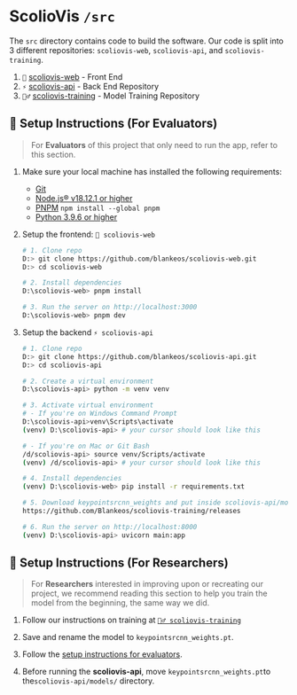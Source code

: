 # ScolioVis `/src`

The `src` directory contains code to build the software. Our code is split into 3 different repositories: `scoliovis-web`, `scoliovis-api`, and `scoliovis-training`.

1. `🎨` [scoliovis-web](https://github.com/Blankeos/scoliovis-web) - Front End
2. `⚡` [scoliovis-api](https://github.com/Blankeos/scoliovis-api) - Back End Repository
3. `🏋️‍♂️` [scoliovis-training](https://github.com/Blankeos/scoliovis-training) - Model Training Repository

## :toolbox: Setup Instructions (For Evaluators)

> For **Evaluators** of this project that only need to run the app, refer to this section.

1. Make sure your local machine has installed the following requirements:

   - [Git](https://git-scm.com/downloads)
   - [Node.js® v18.12.1 or higher](https://nodejs.org/en/)
   - [PNPM](https://pnpm.io/installation) `npm install --global pnpm`
   - [Python 3.9.6 or higher](https://www.python.org/downloads/)

2. Setup the frontend: `🎨 scoliovis-web`

   ```sh
   # 1. Clone repo
   D:> git clone https://github.com/blankeos/scoliovis-web.git
   D:> cd scoliovis-web

   # 2. Install dependencies
   D:\scoliovis-web> pnpm install

   # 3. Run the server on http://localhost:3000
   D:\scoliovis-web> pnpm dev
   ```

3. Setup the backend `⚡ scoliovis-api`

   ```sh
   # 1. Clone repo
   D:> git clone https://github.com/blankeos/scoliovis-api.git
   D:> cd scoliovis-api

   # 2. Create a virtual environment
   D:\scoliovis-api> python -m venv venv

   # 3. Activate virtual environment
   # - If you're on Windows Command Prompt
   D:\scoliovis-api>venv\Scripts\activate
   (venv) D:\scoliovis-api> # your cursor should look like this

   # - If you're on Mac or Git Bash
   /d/scoliovis-api> source venv/Scripts/activate
   (venv) /d/scoliovis-api> # your cursor should look like this

   # 4. Install dependencies
   (venv) D:\scoliovis-web> pip install -r requirements.txt

   # 5. Download keypointsrcnn_weights and put inside scoliovis-api/models:
   https://github.com/Blankeos/scoliovis-training/releases

   # 6. Run the server on http://localhost:8000
   (venv) D:\scoliovis-api> uvicorn main:app
   ```

## :toolbox: Setup Instructions (For Researchers)

> For **Researchers** interested in improving upon or recreating our project, we recommend reading this section to help you train the model from the beginning, the same way we did.

1. Follow our instructions on training at [`🏋️‍♂️ scoliovis-training`](https://github.com/Blankeos/scoliovis-training)

2. Save and rename the model to `keypointsrcnn_weights.pt`.

3. Follow the [setup instructions for evaluators](#toolbox-setup-instructions-for-evaluators).

4. Before running the **scoliovis-api**, move `keypointsrcnn_weights.pt`to the`scoliovis-api/models/` directory.
